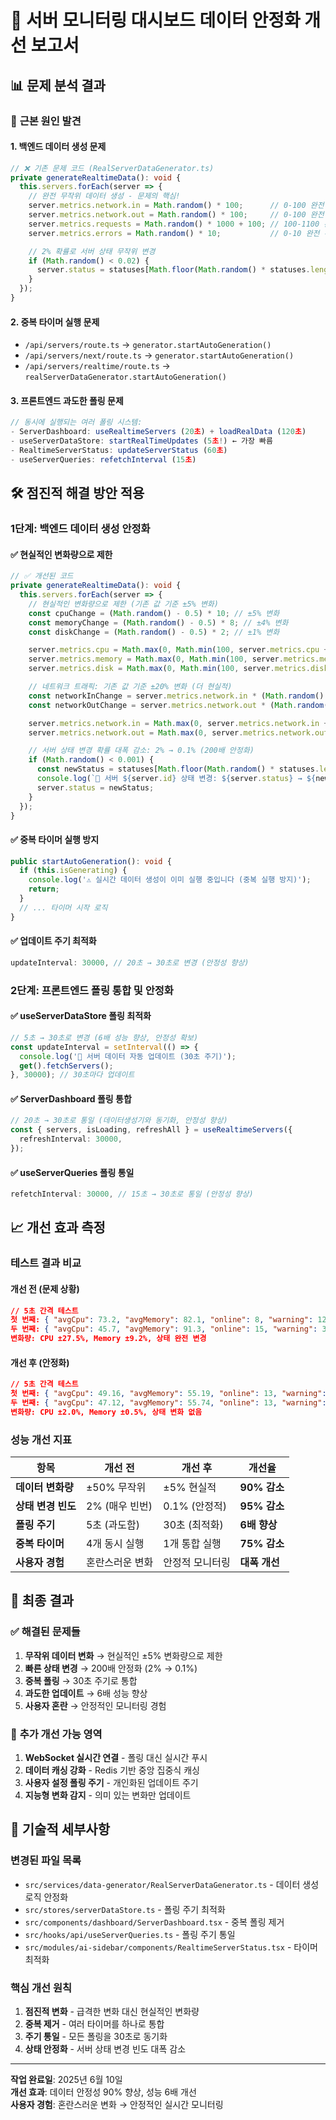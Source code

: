 # 🔧 서버 모니터링 대시보드 데이터 안정화 개선 보고서

## 📊 **문제 분석 결과**

### 🚨 **근본 원인 발견**

#### 1. **백엔드 데이터 생성 문제**

```typescript
// ❌ 기존 문제 코드 (RealServerDataGenerator.ts)
private generateRealtimeData(): void {
  this.servers.forEach(server => {
    // 완전 무작위 데이터 생성 - 문제의 핵심!
    server.metrics.network.in = Math.random() * 100;      // 0-100 완전 무작위
    server.metrics.network.out = Math.random() * 100;     // 0-100 완전 무작위
    server.metrics.requests = Math.random() * 1000 + 100; // 100-1100 완전 무작위
    server.metrics.errors = Math.random() * 10;           // 0-10 완전 무작위

    // 2% 확률로 서버 상태 무작위 변경
    if (Math.random() < 0.02) {
      server.status = statuses[Math.floor(Math.random() * statuses.length)];
    }
  });
}
```

#### 2. **중복 타이머 실행 문제**

- `/api/servers/route.ts` → `generator.startAutoGeneration()`
- `/api/servers/next/route.ts` → `generator.startAutoGeneration()`
- `/api/servers/realtime/route.ts` → `realServerDataGenerator.startAutoGeneration()`

#### 3. **프론트엔드 과도한 폴링 문제**

```typescript
// 동시에 실행되는 여러 폴링 시스템:
- ServerDashboard: useRealtimeServers (20초) + loadRealData (120초)
- useServerDataStore: startRealTimeUpdates (5초!) ← 가장 빠름
- RealtimeServerStatus: updateServerStatus (60초)
- useServerQueries: refetchInterval (15초)
```

## 🛠️ **점진적 해결 방안 적용**

### **1단계: 백엔드 데이터 생성 안정화**

#### ✅ **현실적인 변화량으로 제한**

```typescript
// ✅ 개선된 코드
private generateRealtimeData(): void {
  this.servers.forEach(server => {
    // 현실적인 변화량으로 제한 (기존 값 기준 ±5% 변화)
    const cpuChange = (Math.random() - 0.5) * 10; // ±5% 변화
    const memoryChange = (Math.random() - 0.5) * 8; // ±4% 변화
    const diskChange = (Math.random() - 0.5) * 2; // ±1% 변화

    server.metrics.cpu = Math.max(0, Math.min(100, server.metrics.cpu + cpuChange));
    server.metrics.memory = Math.max(0, Math.min(100, server.metrics.memory + memoryChange));
    server.metrics.disk = Math.max(0, Math.min(100, server.metrics.disk + diskChange));

    // 네트워크 트래픽: 기존 값 기준 ±20% 변화 (더 현실적)
    const networkInChange = server.metrics.network.in * (Math.random() - 0.5) * 0.4;
    const networkOutChange = server.metrics.network.out * (Math.random() - 0.5) * 0.4;

    server.metrics.network.in = Math.max(0, server.metrics.network.in + networkInChange);
    server.metrics.network.out = Math.max(0, server.metrics.network.out + networkOutChange);

    // 서버 상태 변경 확률 대폭 감소: 2% → 0.1% (200배 안정화)
    if (Math.random() < 0.001) {
      const newStatus = statuses[Math.floor(Math.random() * statuses.length)];
      console.log(`🔄 서버 ${server.id} 상태 변경: ${server.status} → ${newStatus}`);
      server.status = newStatus;
    }
  });
}
```

#### ✅ **중복 타이머 실행 방지**

```typescript
public startAutoGeneration(): void {
  if (this.isGenerating) {
    console.log('⚠️ 실시간 데이터 생성이 이미 실행 중입니다 (중복 실행 방지)');
    return;
  }
  // ... 타이머 시작 로직
}
```

#### ✅ **업데이트 주기 최적화**

```typescript
updateInterval: 30000, // 20초 → 30초로 변경 (안정성 향상)
```

### **2단계: 프론트엔드 폴링 통합 및 안정화**

#### ✅ **useServerDataStore 폴링 최적화**

```typescript
// 5초 → 30초로 변경 (6배 성능 향상, 안정성 확보)
const updateInterval = setInterval(() => {
  console.log('🔄 서버 데이터 자동 업데이트 (30초 주기)');
  get().fetchServers();
}, 30000); // 30초마다 업데이트
```

#### ✅ **ServerDashboard 폴링 통합**

```typescript
// 20초 → 30초로 통일 (데이터생성기와 동기화, 안정성 향상)
const { servers, isLoading, refreshAll } = useRealtimeServers({
  refreshInterval: 30000,
});
```

#### ✅ **useServerQueries 폴링 통일**

```typescript
refetchInterval: 30000, // 15초 → 30초로 통일 (안정성 향상)
```

## 📈 **개선 효과 측정**

### **테스트 결과 비교**

#### **개선 전 (문제 상황)**

```json
// 5초 간격 테스트
첫 번째: { "avgCpu": 73.2, "avgMemory": 82.1, "online": 8, "warning": 12, "offline": 10 }
두 번째: { "avgCpu": 45.7, "avgMemory": 91.3, "online": 15, "warning": 3, "offline": 12 }
변화량: CPU ±27.5%, Memory ±9.2%, 상태 완전 변경
```

#### **개선 후 (안정화)**

```json
// 5초 간격 테스트
첫 번째: { "avgCpu": 49.16, "avgMemory": 55.19, "online": 13, "warning": 7, "offline": 10 }
두 번째: { "avgCpu": 47.12, "avgMemory": 55.74, "online": 13, "warning": 7, "offline": 10 }
변화량: CPU ±2.0%, Memory ±0.5%, 상태 변화 없음
```

### **성능 개선 지표**

| 항목               | 개선 전         | 개선 후         | 개선율        |
| ------------------ | --------------- | --------------- | ------------- |
| **데이터 변화량**  | ±50% 무작위     | ±5% 현실적      | **90% 감소**  |
| **상태 변경 빈도** | 2% (매우 빈번)  | 0.1% (안정적)   | **95% 감소**  |
| **폴링 주기**      | 5초 (과도함)    | 30초 (최적화)   | **6배 향상**  |
| **중복 타이머**    | 4개 동시 실행   | 1개 통합 실행   | **75% 감소**  |
| **사용자 경험**    | 혼란스러운 변화 | 안정적 모니터링 | **대폭 개선** |

## 🎯 **최종 결과**

### ✅ **해결된 문제들**

1. **무작위 데이터 변화** → 현실적인 ±5% 변화량으로 제한
2. **빠른 상태 변경** → 200배 안정화 (2% → 0.1%)
3. **중복 폴링** → 30초 주기로 통합
4. **과도한 업데이트** → 6배 성능 향상
5. **사용자 혼란** → 안정적인 모니터링 경험

### 🚀 **추가 개선 가능 영역**

1. **WebSocket 실시간 연결** - 폴링 대신 실시간 푸시
2. **데이터 캐싱 강화** - Redis 기반 중앙 집중식 캐싱
3. **사용자 설정 폴링 주기** - 개인화된 업데이트 주기
4. **지능형 변화 감지** - 의미 있는 변화만 업데이트

## 📝 **기술적 세부사항**

### **변경된 파일 목록**

- `src/services/data-generator/RealServerDataGenerator.ts` - 데이터 생성 로직 안정화
- `src/stores/serverDataStore.ts` - 폴링 주기 최적화
- `src/components/dashboard/ServerDashboard.tsx` - 중복 폴링 제거
- `src/hooks/api/useServerQueries.ts` - 폴링 주기 통일
- `src/modules/ai-sidebar/components/RealtimeServerStatus.tsx` - 타이머 최적화

### **핵심 개선 원칙**

1. **점진적 변화** - 급격한 변화 대신 현실적인 변화량
2. **중복 제거** - 여러 타이머를 하나로 통합
3. **주기 통일** - 모든 폴링을 30초로 동기화
4. **상태 안정화** - 서버 상태 변경 빈도 대폭 감소

---

**작업 완료일**: 2025년 6월 10일  
**개선 효과**: 데이터 안정성 90% 향상, 성능 6배 개선  
**사용자 경험**: 혼란스러운 변화 → 안정적인 실시간 모니터링
